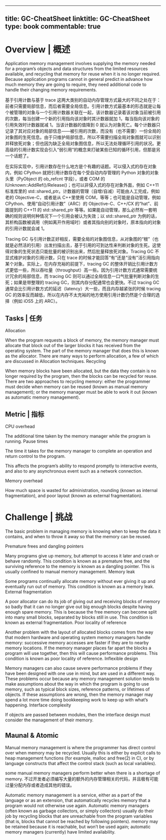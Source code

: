 
---
title: GC-CheatSheet
linktitle: GC-CheatSheet
type: book
commentable: true
---

# Overview | 概述

Application memory management involves supplying the memory needed for a program’s objects and data structures from the limited resources available, and recycling that memory for reuse when it is no longer required. Because application programs cannot in general predict in advance how much memory they are going to require, they need additional code to handle their changing memory requirements.

基于引用计数与基于 trace 这两大类别的自动内存管理方式最大的不同之处在于：前者只需要局部信息，而后者需要全局信息。引用计数方式最基本的形态就是让每个被管理的对象与一个引用计数器关联在一起，该计数器记录着该对象当前被引用的次数，每当创建一个新的引用指向该对象时其计数器就加 1，每当指向该对象的引用失效时计数器就减 1。当该计数器的值降到 0 就认为对象死亡。每个计数器只记录了其对应对象的局部信息——被引用的次数，而没有（也不需要）一份全局的对象图的生死信息。由于只维护局部信息，所以不需要扫描全局对象图就可以识别并释放死对象；但也因为缺乏全局对象图信息，所以无法处理循环引用的状况。更高级的引用计数实现会引入“弱引用”的概念来打破某些已知的循环引用，但那是另一个话题了。

在实际实现中，引用计数存在什么地方是个有趣的话题。可以侵入式的存在对象内，例如 CPython 就把引用计数存在每个受自动内存管理的 Python 对象的对象头里（PyObject 的 ob_refcnt 字段），或者 COM 的 IUnknown::AddRef()/Release()；也可以非侵入式的存在对象外面，例如 C++11 标准库里的 std::shared_ptr。计数器的管理（自增/自减）可能由人工完成，例如老的 Objective-C，或者是从 C++里使用 COM，等等；也可能是自动管理，例如 CPython、使用“自动引用计数”（ARC）的 Objective-C、C++/CX 的“hat”、前面提到的 C++11 的 std::shared_ptr 等等。如果能自动管理，那么必然有一套明确的规则说明何种情况下一个引用会被认为失效；以 std::shared_ptr 为例的话，其析构函数被调用（例如离开作用域时）或者其指向别的对象时，原本指向的对象的引用计数就会减 1。

Tracing GC 与引用计数正好相反，需要全局的对象图信息，从对象图的“根”（也就是必然活的引用）出发扫描出去，基于引用的可到达性来判断对象的生死。这使得对象的生死状态只能批量的被识别出来，然后批量释放死对象。Tracing GC 不显式维护对象的引用计数，只在 trace 的时候才能回答“有”还是“没有”活引用指向某个对象。实际上，在内存充裕的前提下，tracing GC 的整体开销比引用计数方式更低一些，所以吞吐量（throughput）高一些。因为引用计数方式通常需要统计冗余的局部信息，而 tracing GC 则可以通过全局信息一口气批量判断对象的生死；如果是带整理的 tracing GC，则其内存分配通常也会更快。不过 tracing GC 通常会比引用计数方式的延迟（latency）大一些，而且内存越紧张的时候 tracing GC 的效率反而越低，所以在内存不太充裕的地方使用引用计数仍然是个合理的选择（例如 iOS5 上的 ARC）。

## Tasks | 任务

Allocation

When the program requests a block of memory, the memory manager must allocate that block out of the larger blocks it has received from the operating system. The part of the memory manager that does this is known as the allocator. There are many ways to perform allocation, a few of which are discussed in Allocation techniques.
Recycling

When memory blocks have been allocated, but the data they contain is no longer required by the program, then the blocks can be recycled for reuse. There are two approaches to recycling memory: either the programmer must decide when memory can be reused (known as manual memory management); or the memory manager must be able to work it out (known as automatic memory management).

## Metric | 指标

CPU overhead

The additional time taken by the memory manager while the program is running.
Pause times

The time it takes for the memory manager to complete an operation and return control to the program.

This affects the program’s ability to respond promptly to interactive events, and also to any asynchronous event such as a network connection.

Memory overhead

How much space is wasted for administration, rounding (known as internal fragmentation), and poor layout (known as external fragmentation).

# Challenge | 挑战

The basic problem in managing memory is knowing when to keep the data it contains, and when to throw it away so that the memory can be reused.

Premature frees and dangling pointers

Many programs give up memory, but attempt to access it later and crash or behave randomly. This condition is known as a premature free, and the surviving reference to the memory is known as a dangling pointer. This is usually confined to manual memory management.
Memory leak

Some programs continually allocate memory without ever giving it up and eventually run out of memory. This condition is known as a memory leak.
External fragmentation

A poor allocator can do its job of giving out and receiving blocks of memory so badly that it can no longer give out big enough blocks despite having enough spare memory. This is because the free memory can become split into many small blocks, separated by blocks still in use. This condition is known as external fragmentation.
Poor locality of reference

Another problem with the layout of allocated blocks comes from the way that modern hardware and operating system memory managers handle memory: successive memory accesses are faster if they are to nearby memory locations. If the memory manager places far apart the blocks a program will use together, then this will cause performance problems. This condition is known as poor locality of reference.
Inflexible design

Memory managers can also cause severe performance problems if they have been designed with one use in mind, but are used in a different way. These problems occur because any memory management solution tends to make assumptions about the way in which the program is going to use memory, such as typical block sizes, reference patterns, or lifetimes of objects. If these assumptions are wrong, then the memory manager may spend a lot more time doing bookkeeping work to keep up with what’s happening.
Interface complexity

If objects are passed between modules, then the interface design must consider the management of their memory.

## Maunal & Atomic

Manual memory management is where the programmer has direct control over when memory may be recycled. Usually this is either by explicit calls to heap management functions (for example, malloc and free(2) in C), or by language constructs that affect the control stack (such as local variables).

some manual memory managers perform better when there is a shortage of memory. 不过开发者必须编写大量的额外的内存管理相关的代码，并且极有可能过量分配内存或者造成其他的错误。

Automatic memory management is a service, either as a part of the language or as an extension, that automatically recycles memory that a program would not otherwise use again. Automatic memory managers (often known as garbage collectors, or simply collectors) usually do their job by recycling blocks that are unreachable from the program variables (that is, blocks that cannot be reached by following pointers). memory may be retained because it is reachable, but won’t be used again;
automatic memory managers (currently) have limited availability.

    